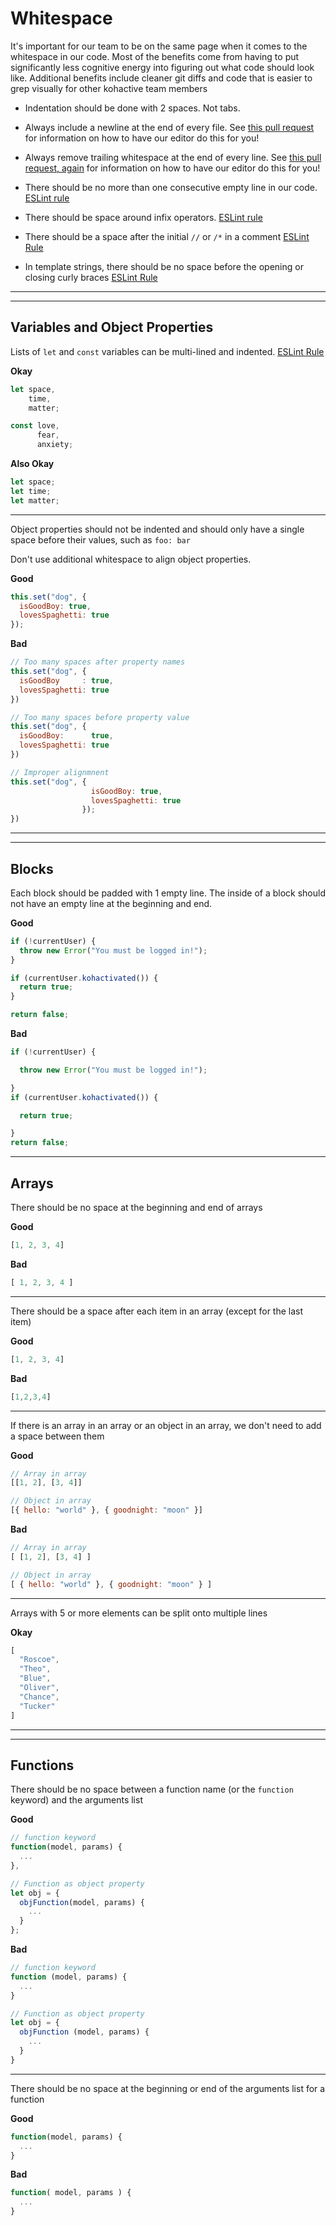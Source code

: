 # Whitespace

It's important for our team to be on the same page when it comes to the whitespace in our code. Most of the benefits come from having to put significantly less cognitive energy into figuring out what code should look like. Additional benefits include cleaner git diffs and code that is easier to grep visually for other kohactive team members

- Indentation should be done with 2 spaces. Not tabs.

- Always include a newline at the end of every file. See [this pull request](https://github.com/kohactive/jsoft-ember/pull/21) for information on how to have our editor do this for you!

- Always remove trailing whitespace at the end of every line. See [this pull request, again](https://github.com/kohactive/jsoft-ember/pull/21) for information on how to have our editor do this for you!

- There should be no more than one consecutive empty line in our code. [ESLint rule](https://eslint.org/docs/rules/no-multiple-empty-lines)

- There should be space around infix operators. [ESLint rule](https://eslint.org/docs/rules/space-infix-ops)

- There should be a space after the initial `//` or `/*` in a comment [ESLint Rule](https://eslint.org/docs/rules/spaced-comment)

- In template strings, there should be no space before the opening or closing curly braces [ESLint Rule](https://eslint.org/docs/rules/template-curly-spacing)

---
---

## Variables and Object Properties

Lists of `let` and `const` variables can be multi-lined and indented. [ESLint Rule](https://eslint.org/docs/rules/indent)

  **Okay**
  ```javascript
  let space,
      time,
      matter;

  const love,
        fear,
        anxiety;
  ```
  **Also Okay**
  ```javascript
  let space;
  let time;
  let matter;
  ```

---

Object properties should not be indented and should only have a single space before their values, such as `foo: bar`

  Don't use additional whitespace to align object properties.

  **Good**
  ```javascript
  this.set("dog", {
    isGoodBoy: true,
    lovesSpaghetti: true
  });
  ```
  **Bad**
  ```javascript
  // Too many spaces after property names
  this.set("dog", {
    isGoodBoy     : true,
    lovesSpaghetti: true
  })

  // Too many spaces before property value
  this.set("dog", {
    isGoodBoy:      true,
    lovesSpaghetti: true
  })

  // Improper alignmnent
  this.set("dog", {
                    isGoodBoy: true,
                    lovesSpaghetti: true
                  });
  })
  ```

---
---

## Blocks

Each block should be padded with 1 empty line. The inside of a block should not have an empty line at the beginning and end.

  **Good**
  ```javascript
  if (!currentUser) {
    throw new Error("You must be logged in!");
  }

  if (currentUser.kohactivated()) {
    return true;
  }

  return false;
  ```
  **Bad**
  ```javascript
  if (!currentUser) {

    throw new Error("You must be logged in!");

  }
  if (currentUser.kohactivated()) {

    return true;

  }
  return false;
  ```

---

## Arrays

There should be no space at the beginning and end of arrays

  **Good**
  ```javascript
  [1, 2, 3, 4]
  ```
  **Bad**
  ```javascript
  [ 1, 2, 3, 4 ]
  ```

---

There should be a space after each item in an array (except for the last item)

  **Good**
  ```javascript
  [1, 2, 3, 4]
  ```
  **Bad**
  ```javascript
  [1,2,3,4]
  ```

---

If there is an array in an array or an object in an array, we don't need to add a space between them

  **Good**
  ```javascript
  // Array in array
  [[1, 2], [3, 4]]

  // Object in array
  [{ hello: "world" }, { goodnight: "moon" }]
  ```
  **Bad**
  ```javascript
  // Array in array
  [ [1, 2], [3, 4] ]

  // Object in array
  [ { hello: "world" }, { goodnight: "moon" } ]
  ```

---

Arrays with 5 or more elements can be split onto multiple lines

  **Okay**
  ```javascript
  [
    "Roscoe",
    "Theo",
    "Blue",
    "Oliver",
    "Chance",
    "Tucker"
  ]
  ```

---
---

## Functions

There should be no space between a function name (or the `function` keyword) and the arguments list

  **Good**
  ```javascript
  // function keyword
  function(model, params) {
    ...
  },

  // Function as object property
  let obj = {
    objFunction(model, params) {
      ...
    }
  };
  ```
  **Bad**
  ```javascript
  // function keyword
  function (model, params) {
    ...
  }

  // Function as object property
  let obj = {
    objFunction (model, params) {
      ...
    }
  }
  ```

---

There should be no space at the beginning or end of the arguments list for a function

  **Good**
  ```javascript
  function(model, params) {
    ...
  }
  ```
  **Bad**
  ```javascript
  function( model, params ) {
    ...
  }
  ```
